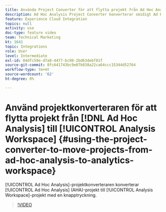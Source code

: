 ```yaml
---
title: Använda Project Converter för att flytta projekt från Ad Hoc Analysis till Analytics Workspace
description: Ad Hoc Analysis Project Converter konverterar smidigt Ad Hoc Analysis-projekt (AHA) till Analysis Workspace-projekt med en enkel knapptryckning.
feature: Experience Cloud Integration
topics: null
activity: use
doc-type: feature video
team: Technical Marketing
kt: 1641
topic: Integrations
role: User
level: Intermediate
exl-id: 04dfc59e-d7a8-4477-bc98-2bd63debf81f
source-git-commit: 8fc641743bc9e07b838a22ca64ccc15344d52764
workflow-type: tm+mt
source-wordcount: '62'
ht-degree: 0%

---
```


# Använd projektkonverteraren för att flytta projekt från [!DNL Ad Hoc Analysis] till [!UICONTROL Analysis Workspace] {#using-the-project-converter-to-move-projects-from-ad-hoc-analysis-to-analytics-workspace}

[!UICONTROL Ad Hoc Analysis]-projektkonverteraren konverterar [!UICONTROL Ad Hoc Analysis] (AHA)-projekt till [!UICONTROL Analysis Workspace]-projekt med en knapptryckning.

>[!VIDEO](https://video.tv.adobe.com/v/23118/?quality=12&learn=on)

